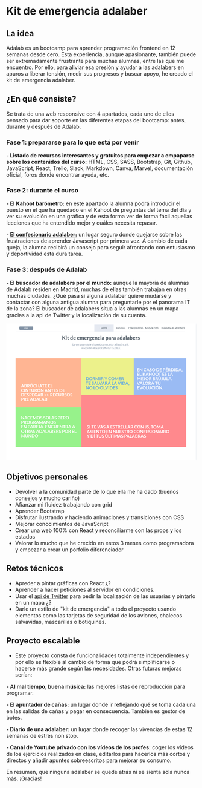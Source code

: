# Kit de emergencia adalaber

## La idea

Adalab es un bootcamp para aprender programación frontend en 12 semanas desde cero. Esta experiencia, aunque apasionante, también puede ser extremadamente frustrante para muchas alumnas, entre las que me encuentro. Por ello, para aliviar esa presión y ayudar a las adalabers en apuros a liberar tensión, medir sus progresos y buscar apoyo, he creado el kit de emergencia adalaber.


## ¿En qué consiste?

Se trata de una web responsive con 4 apartados, cada uno de ellos pensado para dar soporte en las diferentes etapas del bootcamp: antes, durante y después de Adalab. 

### **Fase 1: prepararse para lo que está por venir**

**- Listado de recursos interesantes y gratuitos para empezar a empaparse sobre los contenidos del curso:** HTML, CSS, SASS, Bootstrap, Git, Github, JavaScript, React, Trello, Slack, Markdown, Canva, Marvel, documentación oficial, foros donde encontrar ayuda, etc.


### **Fase 2: durante el curso**

**- El Kahoot barómetro:** en este apartado la alumna podrá introducir el puesto en el que ha quedado en el Kahoot de preguntas del tema del día y ver su evolución en una gráfica y de esta forma ver de forma fácil aquellas lecciones que ha entendido mejor y cuáles necesita repasar.

**- [El confesionario adalaber:](https://sandrusmb.github.io/El-confesionario-Adalaber/)** un lugar seguro donde quejarse sobre las frustraciones de aprender Javascript por primera vez. A cambio de cada queja, la alumna recibirá un consejo para seguir afrontando con entusiasmo y deportividad esta dura tarea.


### **Fase 3: después de Adalab**

**- El buscador de adalabers por el mundo:** aunque la mayoría de alumnas de Adalab residen en Madrid, muchas de ellas también trabajan en otras muchas ciudades. ¿Qué pasa si alguna adalaber quiere mudarse y contactar con alguna antigua alumna para preguntarle por el panorama IT de la zona? El buscador de adalabers situa a las alumnas en un mapa gracias a la api de Twitter y la localización de su cuenta.

![home](https://github.com/sandrusmb/kit-de-emergencia-adalaber/blob/master/images/home.png)


## Objetivos personales

- Devolver a la comunidad parte de lo que ella me ha dado (buenos consejos y mucho cariño)
- Afianzar mi fluidez trabajando con grid
- Aprender Bootstrap
- Disfrutar ilustrando y haciendo animaciones y transiciones con CSS
- Mejorar conocimientos de JavaScript
- Crear una web 100% con React y reconciliarme con las props y los estados
- Valorar lo mucho que he crecido en estos 3 meses como programadora y empezar a crear un porfolio diferenciador


## Retos técnicos

- Apreder a pintar gráficas con React ¿?
- Aprender a hacer peticiones al servidor en condiciones. 
- Usar el [api de Twitter](https://developer.twitter.com/en.html) para pedir la localización de las usuarias y pintarlo en un mapa ¿?
- Darle un estilo de "kit de emergencia" a todo el proyecto usando elementos como las tarjetas de seguridad de los aviones, chalecos salvavidas, mascarillas o botiquines. 


## Proyecto escalable

- Este proyecto consta de funcionalidades totalmente independientes y por ello es flexible al cambio de forma que podrá simplificarse o hacerse más grande según las necesidades. Otras futuras mejoras serían:

**- Al mal tiempo, buena música:** las mejores listas de reproducción para programar.

**- El apuntador de cañas:** un lugar donde ir reflejando qué se toma cada una en las salidas de cañas y pagar en consecuencia. También es gestor de botes. 

**- Diario de una adalaber:** un lugar donde recoger las vivencias de estas 12 semanas de estrés non stop. 

**- Canal de Youtube privado con los vídeos de los profes:** coger los vídeos de los ejercicios realizados en clase, editarlos para hacerlos más cortos y directos y añadir apuntes sobreescritos para mejorar su consumo. 


En resumen, que ninguna adalaber se quede atrás ni se sienta sola nunca más. ¡Gracias!
